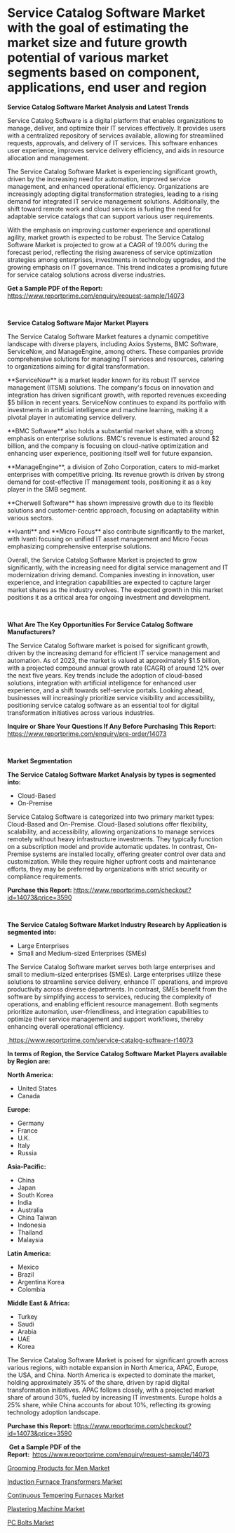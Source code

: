 <p><h1>Service Catalog Software Market with the goal of estimating the market size and future growth potential of various market segments based on component, applications, end user and region</h1></p><p><strong>Service Catalog Software Market Analysis and Latest Trends</strong></p>
<p><p>Service Catalog Software is a digital platform that enables organizations to manage, deliver, and optimize their IT services effectively. It provides users with a centralized repository of services available, allowing for streamlined requests, approvals, and delivery of IT services. This software enhances user experience, improves service delivery efficiency, and aids in resource allocation and management.</p><p>The Service Catalog Software Market is experiencing significant growth, driven by the increasing need for automation, improved service management, and enhanced operational efficiency. Organizations are increasingly adopting digital transformation strategies, leading to a rising demand for integrated IT service management solutions. Additionally, the shift toward remote work and cloud services is fueling the need for adaptable service catalogs that can support various user requirements.</p><p>With the emphasis on improving customer experience and operational agility, market growth is expected to be robust. The Service Catalog Software Market is projected to grow at a CAGR of 19.00% during the forecast period, reflecting the rising awareness of service optimization strategies among enterprises, investments in technology upgrades, and the growing emphasis on IT governance. This trend indicates a promising future for service catalog solutions across diverse industries.</p></p>
<p><strong>Get a Sample PDF of the Report:&nbsp;</strong> <a href="https://www.reportprime.com/enquiry/request-sample/14073">https://www.reportprime.com/enquiry/request-sample/14073</a></p>
<p>&nbsp;</p>
<p><strong>Service Catalog Software Major Market Players</strong></p>
<p><p>The Service Catalog Software Market features a dynamic competitive landscape with diverse players, including Axios Systems, BMC Software, ServiceNow, and ManageEngine, among others. These companies provide comprehensive solutions for managing IT services and resources, catering to organizations aiming for digital transformation.</p><p>**ServiceNow** is a market leader known for its robust IT service management (ITSM) solutions. The company's focus on innovation and integration has driven significant growth, with reported revenues exceeding $5 billion in recent years. ServiceNow continues to expand its portfolio with investments in artificial intelligence and machine learning, making it a pivotal player in automating service delivery.</p><p>**BMC Software** also holds a substantial market share, with a strong emphasis on enterprise solutions. BMC's revenue is estimated around $2 billion, and the company is focusing on cloud-native optimization and enhancing user experience, positioning itself well for future expansion.</p><p>**ManageEngine**, a division of Zoho Corporation, caters to mid-market enterprises with competitive pricing. Its revenue growth is driven by strong demand for cost-effective IT management tools, positioning it as a key player in the SMB segment. </p><p>**Cherwell Software** has shown impressive growth due to its flexible solutions and customer-centric approach, focusing on adaptability within various sectors. </p><p>**Ivanti** and **Micro Focus** also contribute significantly to the market, with Ivanti focusing on unified IT asset management and Micro Focus emphasizing comprehensive enterprise solutions.</p><p>Overall, the Service Catalog Software Market is projected to grow significantly, with the increasing need for digital service management and IT modernization driving demand. Companies investing in innovation, user experience, and integration capabilities are expected to capture larger market shares as the industry evolves. The expected growth in this market positions it as a critical area for ongoing investment and development.</p></p>
<p>&nbsp;</p>
<p><strong>What Are The Key Opportunities For Service Catalog Software Manufacturers?</strong></p>
<p><p>The Service Catalog Software market is poised for significant growth, driven by the increasing demand for efficient IT service management and automation. As of 2023, the market is valued at approximately $1.5 billion, with a projected compound annual growth rate (CAGR) of around 12% over the next five years. Key trends include the adoption of cloud-based solutions, integration with artificial intelligence for enhanced user experience, and a shift towards self-service portals. Looking ahead, businesses will increasingly prioritize service visibility and accessibility, positioning service catalog software as an essential tool for digital transformation initiatives across various industries.</p></p>
<p><strong>Inquire or Share Your Questions If Any Before Purchasing This Report:</strong> <a href="https://www.reportprime.com/enquiry/pre-order/14073">https://www.reportprime.com/enquiry/pre-order/14073</a></p>
<p>&nbsp;</p>
<p><strong>Market Segmentation</strong></p>
<p><strong>The Service Catalog Software Market Analysis by types is segmented into:</strong></p>
<p><ul><li>Cloud-Based</li><li>On-Premise</li></ul></p>
<p><p>Service Catalog Software is categorized into two primary market types: Cloud-Based and On-Premise. Cloud-Based solutions offer flexibility, scalability, and accessibility, allowing organizations to manage services remotely without heavy infrastructure investments. They typically function on a subscription model and provide automatic updates. In contrast, On-Premise systems are installed locally, offering greater control over data and customization. While they require higher upfront costs and maintenance efforts, they may be preferred by organizations with strict security or compliance requirements.</p></p>
<p><strong>Purchase this Report:&nbsp;</strong><a href="https://www.reportprime.com/checkout?id=14073&price=3590">https://www.reportprime.com/checkout?id=14073&price=3590</a></p>
<p>&nbsp;</p>
<p><strong>The Service Catalog Software Market Industry Research by Application is segmented into:</strong></p>
<p><ul><li>Large Enterprises</li><li>Small and Medium-sized Enterprises (SMEs)</li></ul></p>
<p><p>The Service Catalog Software market serves both large enterprises and small to medium-sized enterprises (SMEs). Large enterprises utilize these solutions to streamline service delivery, enhance IT operations, and improve productivity across diverse departments. In contrast, SMEs benefit from the software by simplifying access to services, reducing the complexity of operations, and enabling efficient resource management. Both segments prioritize automation, user-friendliness, and integration capabilities to optimize their service management and support workflows, thereby enhancing overall operational efficiency.</p></p>
<p><a href="https://www.reportprime.com/service-catalog-software-r14073">&nbsp;https://www.reportprime.com/service-catalog-software-r14073</a></p>
<p><strong>In terms of Region, the Service Catalog Software Market Players available by Region are:</strong></p>
<p>
    <p> <strong> North America: </strong>
        <ul>
            <li>United States</li>
            <li>Canada</li>
        </ul>
        </p> 
    <p> <strong> Europe: </strong>
        <ul>
            <li>Germany</li>
            <li>France</li>
            <li>U.K.</li>
            <li>Italy</li>
            <li>Russia</li>
        </ul>
        </p> 
    <p> <strong> Asia-Pacific: </strong>
        <ul>
            <li>China</li>
            <li>Japan</li>
            <li>South Korea</li>
            <li>India</li>
            <li>Australia</li>
            <li>China Taiwan</li>
            <li>Indonesia</li>
            <li>Thailand</li>
            <li>Malaysia</li>
        </ul>
        </p> 
    <p> <strong> Latin America: </strong>
        <ul>
            <li>Mexico</li>
            <li>Brazil</li>
            <li>Argentina Korea</li>
            <li>Colombia</li>
        </ul>
        </p> 
    <p> <strong> Middle East & Africa: </strong>
        <ul>
            <li>Turkey</li>
            <li>Saudi</li>
            <li>Arabia</li>
            <li>UAE</li>
            <li>Korea</li>
        </ul>
    </p>
    </p>
<p><p>The Service Catalog Software Market is poised for significant growth across various regions, with notable expansion in North America, APAC, Europe, the USA, and China. North America is expected to dominate the market, holding approximately 35% of the share, driven by rapid digital transformation initiatives. APAC follows closely, with a projected market share of around 30%, fueled by increasing IT investments. Europe holds a 25% share, while China accounts for about 10%, reflecting its growing technology adoption landscape.</p></p>
<p><strong>Purchase this Report: </strong><a href="https://www.reportprime.com/checkout?id=14073&price=3590">https://www.reportprime.com/checkout?id=14073&price=3590</a></p>
<p>&nbsp;<strong>Get a Sample PDF of the Report:&nbsp;&nbsp;</strong><a href="https://www.reportprime.com/enquiry/request-sample/14073">https://www.reportprime.com/enquiry/request-sample/14073</a></p>
<p><strong></strong></p>
<p><p><a href="https://www.linkedin.com/pulse/mapping-grooming-products-men-market-trends-challenges-breakthroughs-uo9pf?trackingId=0AQaUzcLSpSKuTh%2F1vd2qA%3D%3D">Grooming Products for Men Market</a></p><p><a href="https://medium.com/@caseyee25/in-the-induction-furnace-transformers-market-the-main-focus-is-on-keeping-costs-low-and-getting-a6aab720666f">Induction Furnace Transformers Market</a></p><p><a href="https://medium.com/@caseyee25/continuous-tempering-furnaces-industry-sector-market-dynamics-and-future-scenarios-2024-2031-bd851d99f648">Continuous Tempering Furnaces Market</a></p><p><a href="https://issuu.com/reportprime-2/docs/plastering-machine-market-size-2030_12d4f8b2a71e2a">Plastering Machine Market</a></p><p><a href="https://issuu.com/reportprime-2/docs/pc-bolts-market-size-2030.pptx_8568cb9079bbf3">PC Bolts Market</a></p></p>